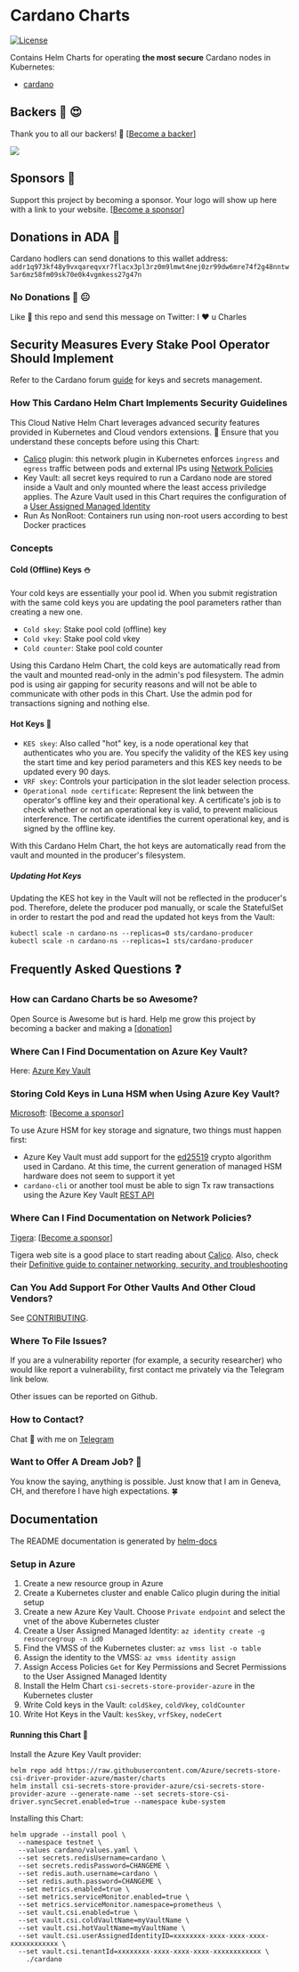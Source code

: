 # Cardano Charts

[![License](https://img.shields.io/badge/License-Apache%202.0-blue.svg)](https://opensource.org/licenses/Apache-2.0)

Contains Helm Charts for operating **the most secure** Cardano nodes in Kubernetes:
- [cardano](./cardano/README.md)

## Backers :dart: :heart_eyes:

Thank you to all our backers! 🙏 [[Become a backer](https://opencollective.com/gh-regel#backer)]

<a href="https://opencollective.com/gh-regel#backers" target="_blank"><img src="https://opencollective.com/gh-regel/backers.svg?width=890"></a>

## Sponsors :whale:

Support this project by becoming a sponsor. Your logo will show up here with a
link to your website. [[Become a
sponsor](https://opencollective.com/gh-regel#sponsor)]

## Donations in ADA :gem:

Cardano hodlers can send donations to this wallet address: `addr1q973kf48y9vxqareqvxr7flacx3pl3rz0m9lmwt4nej0zr99dw6mre74f2g48nntw5ar6mz58fm09sk70e0k4vgmkess27g47n`

### No Donations :gift: :neutral_face:

Like :100: this repo and send this message on Twitter: I :hearts: u Charles

## Security Measures Every Stake Pool Operator Should Implement

Refer to the Cardano forum [guide](https://forum.cardano.org/t/back-to-basics-security-measures-every-cardano-stake-pool-operators-should-know-and-implement/38166) for keys and secrets management.

### How This Cardano Helm Chart Implements Security Guidelines

This Cloud Native Helm Chart leverages advanced security features provided in Kubernetes and Cloud vendors extensions. :rotating_light: Ensure that you understand these concepts before using this Chart:

- [Calico](https://docs.microsoft.com/en-us/azure/aks/use-network-policies) plugin: this network plugin in Kubernetes enforces `ingress` and `egress` traffic between pods and external IPs using [Network Policies](https://kubernetes.io/docs/concepts/services-networking/network-policies/) 
- Key Vault: all secret keys required to run a Cardano node are stored inside a Vault and only mounted where the least access priviledge applies. The Azure Vault used in this Chart requires the configuration of a [User Assigned Managed Identity](https://docs.microsoft.com/en-us/azure/active-directory/managed-identities-azure-resources/overview)
- Run As NonRoot: Containers run using non-root users according to best Docker practices

### Concepts

#### Cold (Offline) Keys :snowman:

Your cold keys are essentially your pool id. When you submit registration with the same cold keys you are updating the pool parameters rather than creating a new one.

- `Cold skey`: Stake pool cold (offline) key
- `Cold vkey`: Stake pool cold vkey
- `Cold counter`: Stake pool cold counter

Using this Cardano Helm Chart, the cold keys are automatically read from the vault and mounted read-only in the admin's pod filesystem. The admin pod is using air gapping for security reasons and will not be able to communicate with other pods in this Chart. Use the admin pod for transactions signing and nothing else.

#### Hot Keys :volcano:

- `KES skey`: Also called  "hot" key, is a node operational key that authenticates who you are. You specify the validity of the KES key using the start time and key period parameters and this KES key needs to be updated every 90 days. 
- `VRF skey`: Controls your participation in the slot leader selection process. 
- `Operational node certificate`:  Represent the link between the operator's offline key and their operational key. A certificate's job is to check whether or not an operational key is valid, to prevent malicious interference. The certificate identifies the current operational key, and is signed by the offline key. 

With this Cardano Helm Chart, the hot keys are automatically read from the vault and mounted in the producer's filesystem.

##### Updating Hot Keys

Updating the KES hot key in the Vault will not be reflected in the producer's pod. Therefore, delete the producer pod manually, or scale the StatefulSet in order to restart the pod and read the updated hot keys from the Vault: 

```
kubectl scale -n cardano-ns --replicas=0 sts/cardano-producer
kubectl scale -n cardano-ns --replicas=1 sts/cardano-producer
```

## Frequently Asked Questions :question:

### How can Cardano Charts be so Awesome?

Open Source is Awesome but is hard. Help me grow this project by becoming a backer and making a [[donation](https://opencollective.com/gh-regel#backer)]

### Where Can I Find Documentation on Azure Key Vault?

Here: [Azure Key Vault](https://docs.microsoft.com/en-us/azure/key-vault/general/basic-concepts)

### Storing Cold Keys in Luna HSM when Using Azure Key Vault? 

[Microsoft](https://azure.microsoft.com/): [[Become a sponsor](https://opencollective.com/gh-regel#sponsor)]

To use Azure HSM for key storage and signature, two things must happen first:

- Azure Key Vault must add support for the [ed25519](https://fr.wikipedia.org/wiki/Curve25519) crypto algorithm used in Cardano. At this time, the current generation of managed HSM hardware does not seem to support it yet
- `cardano-cli` or another tool must be able to sign Tx raw transactions using the Azure Key Vault [REST API](https://docs.microsoft.com/en-us/rest/api/keyvault/)

### Where Can I Find Documentation on Network Policies?

[Tigera](https://tigera.io): [[Become a sponsor](https://opencollective.com/gh-regel#sponsor)]

Tigera web site is a good place to start reading about [Calico](https://docs.projectcalico.org/reference/public-cloud/azure). Also, check their [Definitive guide to container networking, security, and troubleshooting](https://www.tigera.io/lp/calico-open-source-white-paper/)

### Can You Add Support For Other Vaults And Other Cloud Vendors?

See [CONTRIBUTING](./CONTRIBUTING.md).

### Where To File Issues?

If you are a vulnerability reporter (for example, a security researcher) who would like report a vulnerability, first contact me privately via the Telegram link below.

Other issues can be reported on Github.

### How to Contact?

Chat :speech_balloon: with me on [Telegram](https://t.me/ghregel)

### Want to Offer A Dream Job? :necktie:

You know the saying, anything is possible. Just know that I am in Geneva, CH, and therefore I have high expectations. :four_leaf_clover:

## Documentation

The README documentation is generated by [helm-docs](https://github.com/norwoodj/helm-docs)

### Setup in Azure

1. Create a new resource group in Azure
1. Create a Kubernetes cluster and enable Calico plugin during the initial setup
1. Create a new Azure Key Vault. Choose `Private endpoint` and select the vnet of the above Kubernetes cluster
1. Create a User Assigned Managed Identity: `az identity create -g resourcegroup -n id0`
1. Find the VMSS of the Kubernetes cluster: `az vmss list -o table`
1. Assign the identity to the VMSS: `az vmss identity assign`
1. Assign Access Policies `Get` for Key Permissions and Secret Permissions to the User Assigned Managed Identity
1. Install the Helm Chart `csi-secrets-store-provider-azure` in the Kubernetes cluster
1. Write Cold keys in the Vault: `coldSkey`, `coldVkey`, `coldCounter`
1. Write Hot Keys in the Vault: `kesSkey`, `vrfSkey`, `nodeCert`

#### Running this Chart :rocket:

Install the Azure Key Vault provider:

```
helm repo add https://raw.githubusercontent.com/Azure/secrets-store-csi-driver-provider-azure/master/charts
helm install csi-secrets-store-provider-azure/csi-secrets-store-provider-azure --generate-name --set secrets-store-csi-driver.syncSecret.enabled=true --namespace kube-system
```

Installing this Chart:

```
helm upgrade --install pool \
  --namespace testnet \
  --values cardano/values.yaml \
  --set secrets.redisUsername=cardano \
  --set secrets.redisPassword=CHANGEME \
  --set redis.auth.username=cardano \
  --set redis.auth.password=CHANGEME \
  --set metrics.enabled=true \
  --set metrics.serviceMonitor.enabled=true \
  --set metrics.serviceMonitor.namespace=prometheus \
  --set vault.csi.enabled=true \
  --set vault.csi.coldVaultName=myVaultName \
  --set vault.csi.hotVaultName=myVaultName \
  --set vault.csi.userAssignedIdentityID=xxxxxxxx-xxxx-xxxx-xxxx-xxxxxxxxxxxx \
  --set vault.csi.tenantId=xxxxxxxx-xxxx-xxxx-xxxx-xxxxxxxxxxxx \
    ./cardano
```

